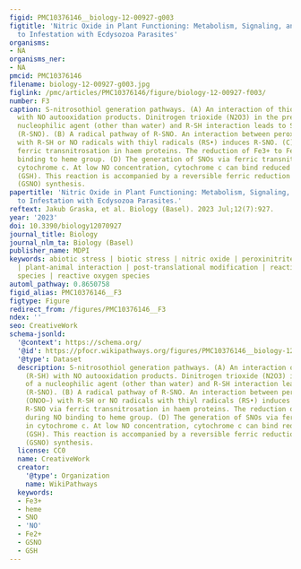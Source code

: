```yaml
---
figid: PMC10376146__biology-12-00927-g003
figtitle: 'Nitric Oxide in Plant Functioning: Metabolism, Signaling, and Responses
  to Infestation with Ecdysozoa Parasites'
organisms:
- NA
organisms_ner:
- NA
pmcid: PMC10376146
filename: biology-12-00927-g003.jpg
figlink: /pmc/articles/PMC10376146/figure/biology-12-00927-f003/
number: F3
caption: S-nitrosothiol generation pathways. (A) An interaction of thiolates (R-SH)
  with NO autooxidation products. Dinitrogen trioxide (N2O3) in the presence of a
  nucleophilic agent (other than water) and R-SH interaction leads to S-nitrosylation
  (R-SNO). (B) A radical pathway of R-SNO. An interaction between peroxinitrite (ONOO−)
  with R-SH or NO radicals with thiyl radicals (RS•) induces R-SNO. (C) R-SNO via
  ferric transnitrosation in haem proteins. The reduction of Fe3+ to Fe2+ during NO
  binding to heme group. (D) The generation of SNOs via ferric transnitrosation in
  cytochrome c. At low NO concentration, cytochrome c can bind reduced glutathione
  (GSH). This reaction is accompanied by a reversible ferric reduction and S-nitrosoglutathione
  (GSNO) synthesis.
papertitle: 'Nitric Oxide in Plant Functioning: Metabolism, Signaling, and Responses
  to Infestation with Ecdysozoa Parasites.'
reftext: Jakub Graska, et al. Biology (Basel). 2023 Jul;12(7):927.
year: '2023'
doi: 10.3390/biology12070927
journal_title: Biology
journal_nlm_ta: Biology (Basel)
publisher_name: MDPI
keywords: abiotic stress | biotic stress | nitric oxide | peroxinitrite | pest | phytopathogen
  | plant-animal interaction | post-translational modification | reactive nitrogen
  species | reactive oxygen species
automl_pathway: 0.8650758
figid_alias: PMC10376146__F3
figtype: Figure
redirect_from: /figures/PMC10376146__F3
ndex: ''
seo: CreativeWork
schema-jsonld:
  '@context': https://schema.org/
  '@id': https://pfocr.wikipathways.org/figures/PMC10376146__biology-12-00927-g003.html
  '@type': Dataset
  description: S-nitrosothiol generation pathways. (A) An interaction of thiolates
    (R-SH) with NO autooxidation products. Dinitrogen trioxide (N2O3) in the presence
    of a nucleophilic agent (other than water) and R-SH interaction leads to S-nitrosylation
    (R-SNO). (B) A radical pathway of R-SNO. An interaction between peroxinitrite
    (ONOO−) with R-SH or NO radicals with thiyl radicals (RS•) induces R-SNO. (C)
    R-SNO via ferric transnitrosation in haem proteins. The reduction of Fe3+ to Fe2+
    during NO binding to heme group. (D) The generation of SNOs via ferric transnitrosation
    in cytochrome c. At low NO concentration, cytochrome c can bind reduced glutathione
    (GSH). This reaction is accompanied by a reversible ferric reduction and S-nitrosoglutathione
    (GSNO) synthesis.
  license: CC0
  name: CreativeWork
  creator:
    '@type': Organization
    name: WikiPathways
  keywords:
  - Fe3+
  - heme
  - SNO
  - 'NO'
  - Fe2+
  - GSNO
  - GSH
---
```

